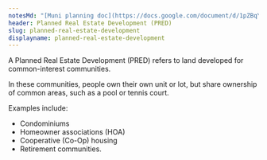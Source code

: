 ```yaml
---
notesMd: "[Muni planning doc](https://docs.google.com/document/d/1pZBqY3yS9y8Y3MMSHqwvTFtdlYvuxhWKK70fUqsXRSY/edit)"
header: Planned Real Estate Development (PRED)
slug: planned-real-estate-development
displayname: planned-real-estate-development
---
```


A Planned Real Estate Development (PRED) refers to land developed for common-interest communities.

In these communities, people own their own unit or lot, but share ownership of common areas, such as a pool or tennis court.

Examples include:

- Condominiums
- Homeowner associations (HOA)
- Cooperative (Co-Op) housing
- Retirement communities.
